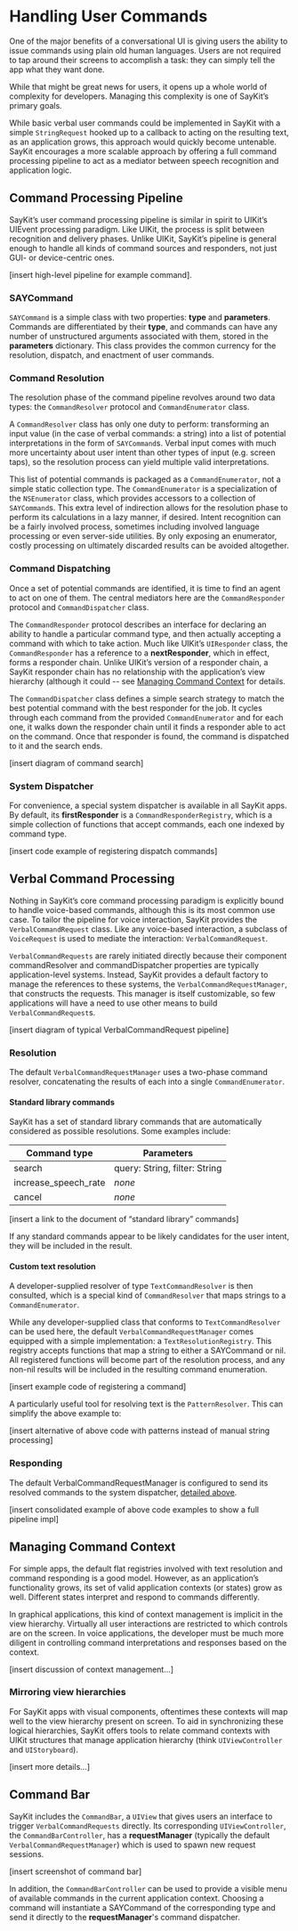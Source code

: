 # Handling User Commands

One of the major benefits of a conversational UI is giving users the ability to issue commands using plain old human languages. Users are not required to tap around their screens to accomplish a task: they can simply tell the app what they want done.

While that might be great news for users, it opens up a whole world of complexity for developers. Managing this complexity is one of SayKit’s primary goals.

While basic verbal user commands could be implemented in SayKit with a simple `StringRequest` hooked up to a callback to acting on the resulting text, as an application grows, this approach would quickly become untenable. SayKit encourages a more scalable approach by offering a full command processing pipeline to act as a mediator between speech recognition and application logic.

## Command Processing Pipeline

SayKit’s user command processing pipeline is similar in spirit to UIKit’s UIEvent processing paradigm. Like UIKit, the process is split between recognition and delivery phases. Unlike UIKit, SayKit’s pipeline is general enough to handle all kinds of command sources and responders, not just GUI- or device-centric ones.

[insert high-level pipeline for example command].

### SAYCommand

`SAYCommand` is a simple class with two properties: **type** and **parameters**. Commands are differentiated by their **type**, and commands can have any number of unstructured arguments associated with them, stored in the **parameters** dictionary. This class provides the common currency for the resolution, dispatch, and enactment of user commands.

### Command Resolution

The resolution phase of the command pipeline revolves around two data types: the `CommandResolver` protocol and `CommandEnumerator` class.

A `CommandResolver` class has only one duty to perform: transforming an input value (in the case of verbal commands: a string) into a list of potential interpretations in the form of `SAYCommand`s. Verbal input comes with much more uncertainty about user intent than other types of input (e.g. screen taps), so the resolution process can yield multiple valid interpretations.

This list of potential commands is packaged as a `CommandEnumerator`, not a simple static collection type. The `CommandEnumerator` is a specialization of the `NSEnumerator` class, which provides accessors to a collection of `SAYCommand`s. This extra level of indirection allows for the resolution phase to perform its calculations in a lazy manner, if desired. Intent recognition can be a fairly involved process, sometimes including involved language processing or even server-side utilities. By only exposing an enumerator, costly processing on ultimately discarded results can be avoided altogether.

### Command Dispatching

Once a set of potential commands are identified, it is time to find an agent to act on one of them. The central mediators here are the `CommandResponder` protocol and `CommandDispatcher` class.

The `CommandResponder` protocol describes an interface for declaring an ability to handle a particular command type, and then actually accepting a command with which to take action. Much like UIKit’s `UIResponder` class, the `CommandResponder` has a reference to a **nextResponder**, which in effect, forms a responder chain. Unlike UIKit’s version of a responder chain, a SayKit responder chain has no relationship with the application’s view hierarchy (although it could -- see [Managing Command Context](#managing-command-context) for details.

The `CommandDispatcher` class defines a simple search strategy to match the best potential command with the best responder for the job. It cycles through each command from the provided `CommandEnumerator` and for each one, it walks down the responder chain until it finds a responder able to act on the command. Once that responder is found, the command is dispatched to it and the search ends.

[insert diagram of command search]

### System Dispatcher

For convenience, a special system dispatcher is available in all SayKit apps. By default, its **firstResponder** is a `CommandResponderRegistry`, which is a simple collection of functions that accept commands, each one indexed by command type.

[insert code example of registering dispatch commands]

## Verbal Command Processing

Nothing in SayKit’s core command processing paradigm is explicitly bound to handle voice-based commands, although this is its most common use case. To tailor the pipeline for voice interaction, SayKit provides the `VerbalCommandRequest` class. Like any voice-based interaction, a subclass of `VoiceRequest` is used to mediate the interaction: `VerbalCommandRequest`.

`VerbalCommandRequests` are rarely initiated directly because their component commandResolver and commandDispatcher properties are typically application-level systems. Instead, SayKit provides a default factory to manage the references to these systems, the `VerbalCommandRequestManager`, that constructs the requests. This manager is itself customizable, so few applications will have a need to use other means to build `VerbalCommandRequest`s.

[insert diagram of typical VerbalCommandRequest pipeline]

### Resolution

The default `VerbalCommandRequestManager` uses a two-phase command resolver, concatenating the results of each into a single `CommandEnumerator`.

#### Standard library commands
SayKit has a set of standard library commands that are automatically considered as possible resolutions. Some examples include:

| Command type         | Parameters                    |
|----------------------|-------------------------------|
| search               | query: String, filter: String |
| increase_speech_rate | *none*                        |
| cancel               | *none*                        |

[insert a link to the document of “standard library” commands]

If any standard commands appear to be likely candidates for the user intent, they will be included in the result.

#### Custom text resolution

A developer-supplied resolver of type `TextCommandResolver` is then consulted, which is a special kind of `CommandResolver` that maps strings to a `CommandEnumerator`.

While any developer-supplied class that conforms to `TextCommandResolver` can be used here, the default `VerbalCommandRequestManager` comes equipped with a simple implementation: a `TextResolutionRegistry`. This registry accepts functions that map a string to either a SAYCommand or nil. All registered functions will become part of the resolution process, and any non-nil results will be included in the resulting command enumeration.

[insert example code of registering a command]

A particularly useful tool for resolving text is the `PatternResolver`. This can simplify the above example to:

[insert alternative of above code with patterns instead of manual string processing]

### Responding

The default VerbalCommandRequestManager is configured to send its resolved commands to the system dispatcher, [detailed above](#system-dispatcher).

[insert consolidated example of above code examples to show a full pipeline impl]

## Managing Command Context

For simple apps, the default flat registries involved with text resolution and command responding is a good model. However, as an application’s functionality grows, its set of valid application contexts (or states) grow as well. Different states interpret and respond to commands differently.

In graphical applications, this kind of context management is implicit in the view hierarchy. Virtually all user interactions are restricted to which controls are on the screen. In voice applications, the developer must be much more diligent in controlling command interpretations and responses based on the context.

[insert discussion of context management...]

### Mirroring view hierarchies

For SayKit apps with visual components, oftentimes these contexts will map well to the view hierarchy present on screen. To aid in synchronizing these logical hierarchies, SayKit offers tools to relate command contexts with UIKit structures that manage application hierarchy (think `UIViewController` and `UIStoryboard`).

[insert more details...]

## Command Bar

SayKit includes the `CommandBar`, a `UIView` that gives users an interface to trigger `VerbalCommandRequests` directly. Its corresponding `UIViewController`, the `CommandBarController`, has a **requestManager** (typically the default `VerbalCommandRequestManager`) which is used to spawn new request sessions.

[insert screenshot of command bar]

In addition, the `CommandBarController` can be used to provide a visible menu of available commands in the current application context. Choosing a command will instantiate a SAYCommand of the corresponding type and send it directly to the **requestManager**'s command dispatcher.

